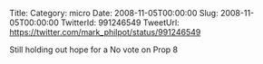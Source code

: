 Title: 
Category: micro
Date: 2008-11-05T00:00:00
Slug: 2008-11-05T00:00:00
TwitterId: 991246549
TweetUrl: https://twitter.com/mark_philpot/status/991246549

Still holding out hope for a No vote on Prop 8